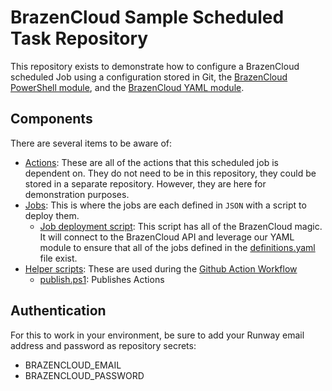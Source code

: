 # BrazenCloud Sample Scheduled Task Repository

This repository exists to demonstrate how to configure a BrazenCloud scheduled Job using a configuration stored in Git, the [BrazenCloud PowerShell module](https://github.com/brazencloud/powershell), and the [BrazenCloud YAML module](https://github.com/brazencloud/yaml).

## Components

There are several items to be aware of:

- [Actions](actions): These are all of the actions that this scheduled job is dependent on. They do not need to be in this repository, they could be stored in a separate repository. However, they are here for demonstration purposes.
- [Jobs](jobs): This is where the jobs are each defined in `JSON` with a script to deploy them.
  - [Job deployment script](jobs/script.ps1): This script has all of the BrazenCloud magic. It will connect to the BrazenCloud API and leverage our YAML module to ensure that all of the jobs defined in the [definitions.yaml](jobs/definitions.yaml) file exist.
- [Helper scripts](repoScripts): These are used during the [Github Action Workflow](.github/workflows/cicd.yaml)
  - [publish.ps1](repoScripts/publish.ps1): Publishes Actions

## Authentication

For this to work in your environment, be sure to add your Runway email address and password as repository secrets:

- BRAZENCLOUD_EMAIL
- BRAZENCLOUD_PASSWORD